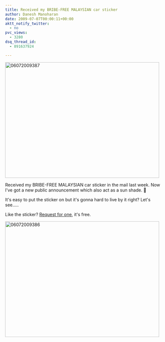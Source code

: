 ```yaml
---
title: Received my BRIBE-FREE MALAYSIAN car sticker
author: Danesh Manoharan
date: 2009-07-07T00:00:11+00:00
aktt_notify_twitter:
  - no
pvc_views:
  - 3280
dsq_thread_id:
  - 891637924

---
```

[<img loading="lazy" class="alignnone size-medium wp-image-1602" title="06072009387" src="/wp-content/uploads/2009/07/06072009387-500x375.jpg" alt="06072009387" width="500" height="375" srcset="/wp-content/uploads/2009/07/06072009387-500x375.jpg 500w, /wp-content/uploads/2009/07/06072009387-1024x768.jpg 1024w, /wp-content/uploads/2009/07/06072009387.jpg 2048w" sizes="(max-width: 500px) 100vw, 500px" />][1]

Received my BRIBE-FREE MALAYSIAN car sticker in the mail last week. Now I've got a new public announcement which also act as a sun shade. 🙂

It's easy to put the sticker on but it's gonna hard to live by it right? Let's see.....

Like the sticker? [Request for one][2], it's free.

[<img loading="lazy" class="alignnone size-medium wp-image-1601" title="06072009386" src="/wp-content/uploads/2009/07/06072009386-500x375.jpg" alt="06072009386" width="500" height="375" srcset="/wp-content/uploads/2009/07/06072009386-500x375.jpg 500w, /wp-content/uploads/2009/07/06072009386-1024x768.jpg 1024w, /wp-content/uploads/2009/07/06072009386.jpg 2048w" sizes="(max-width: 500px) 100vw, 500px" />][3]

 [1]: /wp-content/uploads/2009/07/06072009387.jpg
 [2]: http://www.bfm.my/276.html
 [3]: /wp-content/uploads/2009/07/06072009386.jpg